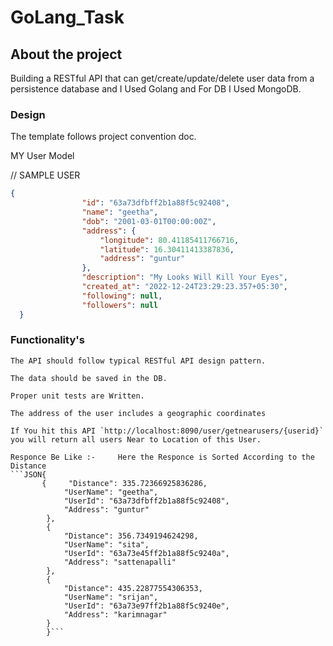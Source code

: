 # GoLang_Task

## About the project

Building a RESTful API that can get/create/update/delete user data from a persistence database and I Used Golang and For DB I Used MongoDB.


### Design

The template follows project convention doc.

MY User Model

// SAMPLE USER
```JSON
{
                "id": "63a73dfbff2b1a88f5c92408",
                "name": "geetha",
                "dob": "2001-03-01T00:00:00Z",
                "address": {
                    "longitude": 80.41185411766716,
                    "latitude": 16.30411413387836,
                    "address": "guntur"
                },
                "description": "My Looks Will Kill Your Eyes",
                "created_at": "2022-12-24T23:29:23.357+05:30",
                "following": null,
                "followers": null
  }
  ```
  
 ### Functionality's

    The API should follow typical RESTful API design pattern.

    The data should be saved in the DB.

    Proper unit tests are Written.
    
    The address of the user includes a geographic coordinates
    
    If You hit this API `http://localhost:8090/user/getnearusers/{userid}` you will return all users Near to Location of this User.
    
    Responce Be Like :-     Here the Responce is Sorted According to the Distance
    ```JSON{
           {     "Distance": 335.72366925836286,
                "UserName": "geetha",
                "UserId": "63a73dfbff2b1a88f5c92408",
                "Address": "guntur"
            },
            {
                "Distance": 356.7349194624298,
                "UserName": "sita",
                "UserId": "63a73e45ff2b1a88f5c9240a",
                "Address": "sattenapalli"
            },
            {
                "Distance": 435.22877554306353,
                "UserName": "srijan",
                "UserId": "63a73e97ff2b1a88f5c9240e",
                "Address": "karimnagar"
            }
            }```
